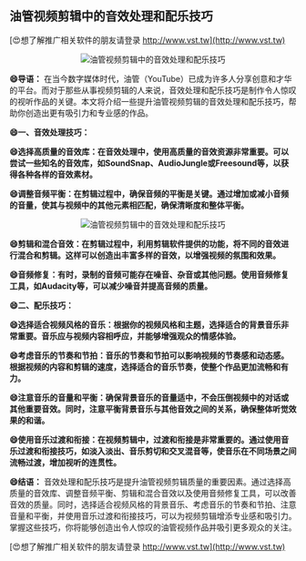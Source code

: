 ## **油管视频剪辑中的音效处理和配乐技巧**

[😍想了解推广相关软件的朋友请登录 http://www.vst.tw](http://www.vst.tw)

 <center><img src="https://vst.tw/MP4/tuiguang/png/6.png" alt="油管视频剪辑中的音效处理和配乐技巧"></center>

**😄导语：**
在当今数字媒体时代，油管（YouTube）已成为许多人分享创意和才华的平台。而对于那些从事视频剪辑的人来说，音效处理和配乐技巧是制作令人惊叹的视听作品的关键。本文将介绍一些提升油管视频剪辑的音效处理和配乐技巧，帮助你创造出更有吸引力和专业感的作品。

**😄一、音效处理技巧：**

**😄选择高质量的音效库：在音效处理中，使用高质量的音效资源非常重要。可以尝试一些知名的音效库，如SoundSnap、AudioJungle或Freesound等，以获得各种各样的音效素材。**

**😄调整音频平衡：在剪辑过程中，确保音频的平衡是关键。通过增加或减小音频的音量，使其与视频中的其他元素相匹配，确保清晰度和整体平衡。**

 <center><img src="https://vst.tw/MP4/tuiguang/png/1.png" alt="油管视频剪辑中的音效处理和配乐技巧"></center>

**😄剪辑和混合音效：在剪辑过程中，利用剪辑软件提供的功能，将不同的音效进行混合和剪辑。这样可以创造出丰富多样的音效，以增强视频的氛围和效果。**

**😄音频修复：有时，录制的音频可能存在噪音、杂音或其他问题。使用音频修复工具，如Audacity等，可以减少噪音并提高音频的质量。**

**😄二、配乐技巧：**

**😄选择适合视频风格的音乐：根据你的视频风格和主题，选择适合的背景音乐非常重要。音乐应与视频内容相呼应，并能够增强观众的情感体验。**

**😄考虑音乐的节奏和节拍：音乐的节奏和节拍可以影响视频的节奏感和动态感。根据视频的内容和剪辑的速度，选择适合的音乐节奏，使整个作品更加流畅和有力。**

**😄注意音乐的音量和平衡：确保背景音乐的音量适中，不会压倒视频中的对话或其他重要音效。同时，注意平衡背景音乐与其他音效之间的关系，确保整体听觉效果的和谐。**

**😄使用音乐过渡和衔接：在视频剪辑中，过渡和衔接是非常重要的。通过使用音乐过渡和衔接技巧，如淡入淡出、音乐剪切和交叉混音等，使音乐在不同场景之间流畅过渡，增加视听的连贯性。**

**😄结语：**
音效处理和配乐技巧是提升油管视频剪辑质量的重要因素。通过选择高质量的音效库、调整音频平衡、剪辑和混合音效以及使用音频修复工具，可以改善音效的质量。同时，选择适合视频风格的背景音乐、考虑音乐的节奏和节拍、注意音量和平衡，并使用音乐过渡和衔接技巧，可以为视频剪辑增添专业感和吸引力。掌握这些技巧，你将能够创造出令人惊叹的油管视频作品并吸引更多观众的关注。

[😍想了解推广相关软件的朋友请登录 http://www.vst.tw](http://www.vst.tw)



